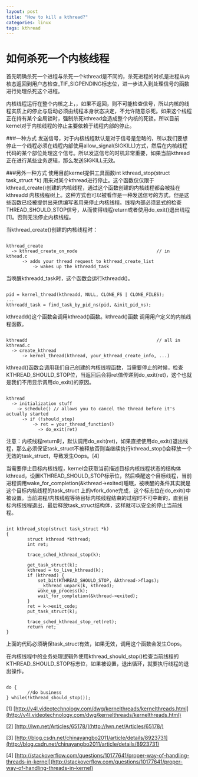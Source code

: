 ```yaml
---
layout: post
title: "How to kill a kthread?"
categories: linux
tags: kthread
---
```

如何杀死一个内核线程
============
首先明确杀死一个进程与杀死一个kthread是不同的，杀死进程的时机是进程从内核态返回到用户态检查_TIF_SIGPENDING标志位，进一步进入到处理信号的函数进行处理杀死这个进程。

内核线程运行在整个内核之上，，如果不返回，则不可能检查信号，所以内核的线程实质上的停止与启动必须由线程本身状态决定，不允许随意杀死。如果这个线程正在持有某个全局锁时，强制杀死kthread会造成整个内核的死锁。所以目前kernel对于内核线程的停止主要依赖于线程内部的停止。

###一种方式
发送信号，对于内核线程默认是对于信号是忽略的，所以我们要想停止一个线程必须在线程内部使用allow_signal(SIGKILL)方式，然后在内核线程代码的某个部位处理这个信号。所以发送信号的时机非常重要，如果当前kthread正在进行某些业务逻辑，那么发送SIGKILL无效。

###另外一种方式
使用目前kernel提供工具函数int kthread_stop(struct task_struct *k) 用来对某个kthread进行停止。这个函数仅仅限于kthread_create()创建的内核线程，通过这个函数创建的内核线程都会被挂在kthreadd 内核线程树上。这种方式也可以被看作是一种发送信号的方式，但是这些函数已经被提供出来供编写者用来停止内核线程。线程内部必须显式的检查THREAD_SHOULD_STOP信号，从而使得线程return或者使用do_exit()退出线程[1]。否则无法停止内核线程。

当kthread_create()创建的内核线程时：

<pre><code>
kthread_create
  -> kthread_create_on_node                              // in kthead.c
      -> adds your thread request to kthread_create_list
          -> wakes up the kthreadd_task
</code></pre>
当唤醒kthreadd_task时，这个函数会运行kthreadd()。

<pre><code>
pid = kernel_thread(kthreadd, NULL, CLONE_FS | CLONE_FILES);
...
kthreadd_task = find_task_by_pid_ns(pid, &init_pid_ns);
</code></pre>

kthreadd()这个函数会调用kthread()函数。kthread()函数 调用用户定义的内核线程函数。

<pre><code>
kthreadd                                                 // all in kthread.c
  -> create_kthread
      -> kernel_thread(kthread, your_kthread_create_info, ...)
</code></pre>

kthread()函数会调用我们自己创建的内核线程函数，当需要停止的时候，检查KTHREAD_SHOULD_STOP位，当返回后会将ret值传递到do_exit(ret)，这个也就是我们不用显示调用do_exit()的原因。

<pre><code>
kthread
  -> initialization stuff
    -> schedule() // allows you to cancel the thread before it's actually started
      -> if (!should_stop)
          -> ret = your_thread_function()
            -> do_exit(ret)
</code></pre>

注意：内核线程return时，默认调用do_exit(ret)，如果直接使用do_exit()退出线程，那么必须保证task_struct不被释放否则当继续执行kthread_stop()会释放一个无效的task_struct，导致发生Oops。[4]

当需要停止目标内核线程，kernel会获取当前描述目标内核线程状态的结构体kthread，设置KTHREAD_SHOULD_STOP标示位，然后唤醒这个目标线程，当前进程调用wake_for_completion(&kthread->exited)睡眠，被唤醒的条件其实就是这个目标内核线程的task_struct 上的vfork_done完成，这个标志位在do_exit()中被设置。当前进程/内核线程等待目标内核线程结束的过程时不可中断的，直到目标内核线程退出，最后释放task_struct结构体，这样就可以安全的停止当前线程。

<pre><code>
int kthread_stop(struct task_struct *k)
{
        struct kthread *kthread;
        int ret;
 
        trace_sched_kthread_stop(k);
 
        get_task_struct(k);
        kthread = to_live_kthread(k);
        if (kthread) {
            set_bit(KTHREAD_SHOULD_STOP, &kthread->flags);
            __kthread_unpark(k, kthread);
            wake_up_process(k);
            wait_for_completion(&kthread->exited);
        }
        ret = k->exit_code;
        put_task_struct(k);
 
        trace_sched_kthread_stop_ret(ret);
        return ret;
}
</code></pre>

上面的代码必须确保task_struct有效，如果无效，调用这个函数会发生Oops。

在内核线程中的业务处理逻辑外使用kthread_should_stop()检查当前线程的KTHREAD_SHOULD_STOP标志位，如果被设置，退出循环，就要执行线程的退出操作。

<pre><code>
do {
        //do business
} while(!kthread_should_stop());
</code></pre>

[1] [http://v4l.videotechnology.com/dwg/kernelthreads/kernelthreads.html](http://v4l.videotechnology.com/dwg/kernelthreads/kernelthreads.html)

[2] [http://lwn.net/Articles/65178/](http://lwn.net/Articles/65178/)

[3] [http://blog.csdn.net/chinayangbo2011/article/details/8923731](http://blog.csdn.net/chinayangbo2011/article/details/8923731)

[4] [http://stackoverflow.com/questions/10177641/proper-way-of-handling-threads-in-kernel](http://stackoverflow.com/questions/10177641/proper-way-of-handling-threads-in-kernel)
